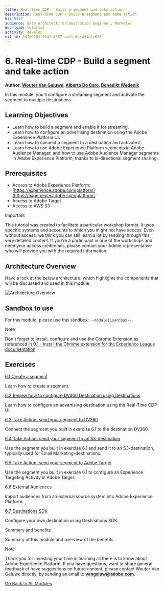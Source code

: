 ```yaml
---
title: Real-time CDP - Build a segment and take action
description: Real-time CDP - Build a segment and take action
kt: 5342
audience: Data Architect, Orchestration Engineer, Marketer
doc-type: tutorial
activity: develop
exl-id: 147d9153-5742-4857-aae1-0ec434a1e626
---
```

# 6. Real-time CDP - Build a segment and take action

**Author: [Wouter Van Geluwe](https://www.linkedin.com/in/woutervangeluwe/), [Alberto De Caro](https://www.linkedin.com/in/albertodecaro/), [Benedikt Wedenik](https://www.linkedin.com/in/benedikt-wedenik/)**

In this module, you'll configure a streaming segment and activate the segment to multiple destinations.

## Learning Objectives

- Learn how to build a segment and enable it for streaming.
- Learn how to configure an advertising destination using the Adobe Experience Platform UI.
- Learn how to connect a segment to a destination and activate it.
- Learn how to use Adobe Experience Platform segments in Adobe Audience Manager, and how to use Adobe Audience Manager segments in Adobe Experience Platform, thanks to bi-directional segment sharing.

## Prerequisites

- Access to Adobe Experience Platform: [https://experience.adobe.com/platform](https://experience.adobe.com/platform)
- Access to Adobe Target
- Access to AWS S3

>[!IMPORTANT]
>
>This tutorial was created to facilitate a particular workshop format. It uses specific systems and accounts to which you might not have access. Even without access, we think you can still learn a lot by reading through this very detailed content. If you're a participant in one of the workshops and need your access credentials, please contact your Adobe representative who will provide you with the required information.

## Architecture Overview

Have a look at the below architecture, which highlights the components that will be discussed and used in this module.

![Architecture Overview](assets/images/architecturem11.png)

## Sandbox to use

For this module, please use this sandbox: `--module11sandbox--`.

>[!NOTE]
>
>Don't forget to install, configure and use the Chrome Extension as referenced in [0.1 - Install the Chrome extension for the Experience League documentation](../module0/ex1.md)

## Exercises

[6.1 Create a segment](./ex1.md)

Learn how to create a segment.

[6.2 Review how to configure DV360 Destination using Destinations](./ex2.md)

Learn how to configure an advertising destination using the Real-Time CDP UI.

[6.3 Take Action: send your segment to DV360](./ex3.md)

Connect the segment you built in exercise 6.1 to the destination DV360.

[6.4 Take Action: send your segment to an S3-destination](./ex4.md)

Use the segment you built in exercise 6.1 and send it to an S3-destination, typically used for Email Marketing-destinations.

[6.5 Take Action: send your segment to Adobe Target](./ex5.md)

Use the segment you built in exercise 6.1 to configure an Experience Targeting Activity in Adobe Target.

[6.6 External Audiences](./ex6.md)

Import audiences from an external source system into Adobe Experience Platform.

[6.7 Destinations SDK](./ex7.md)

Configure your own destination using Destinations SDK.

[Summary and benefits](./summary.md)

Summary of this module and overview of the benefits.

>[!NOTE]
>
>Thank you for investing your time in learning all there is to know about Adobe Experience Platform. If you have questions, want to share general feedback of have suggestions on future content, please contact Wouter Van Geluwe directly, by sending an email to **vangeluw@adobe.com**.

[Go Back to All Modules](../../overview.md)
